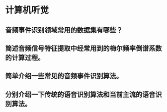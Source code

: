 # 计算机听觉

## 音频事件识别领域常用的数据集有哪些？

## 简述音频信号特征提取中经常用到的梅尔频率倒谱系数的计算过程。

## 简单介绍一些常见的音频事件识别算法。

## 分别介绍一下传统的语音识别算法和当前主流的语音识别算法。
